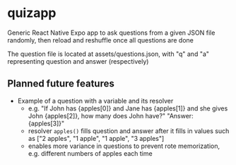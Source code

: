 # quizapp

Generic React Native Expo app to ask questions from a given JSON file randomly, then reload and reshuffle once all questions are done

The question file is located at assets/questions.json, with "q" and "a" representing question and answer (respectively)

## Planned future features
- Example of a question with a variable and its resolver
  - e.g. "If John has {apples[0]} and Jane has {apples[1]} and she gives John {apples[2]}, how many does John have?" "Answer: {apples[3]}"
  - resolver `apples()` fills question and answer after it fills in values such as ["2 apples", "1 apple", "1 apple", "3 apples"]
  - enables more variance in questions to prevent rote memorization, e.g. different numbers of apples each time
